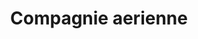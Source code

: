 ---
title: Compagnie aerienne
longTitle: 'Compagnie aérienne'
tags:
- gccommon
french:
- "[[Airlines]]"
---